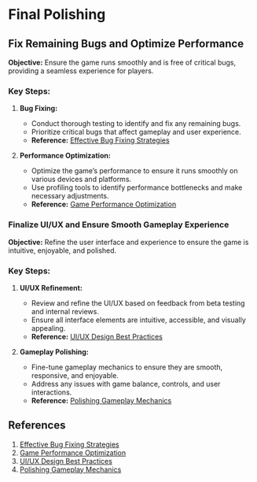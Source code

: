 # Final Polishing

## Fix Remaining Bugs and Optimize Performance

**Objective:**
Ensure the game runs smoothly and is free of critical bugs, providing a seamless experience for players.

### Key Steps:

1. **Bug Fixing:**
   - Conduct thorough testing to identify and fix any remaining bugs.
   - Prioritize critical bugs that affect gameplay and user experience.
   - **Reference:** [Effective Bug Fixing Strategies](https://www.gamasutra.com/view/news/286327/How_to_find_and_fix_bugs_in_your_game.php)

2. **Performance Optimization:**
   - Optimize the game’s performance to ensure it runs smoothly on various devices and platforms.
   - Use profiling tools to identify performance bottlenecks and make necessary adjustments.
   - **Reference:** [Game Performance Optimization](https://www.gamedeveloper.com/programming/optimizing-your-game-s-performance)

### Finalize UI/UX and Ensure Smooth Gameplay Experience

**Objective:**
Refine the user interface and experience to ensure the game is intuitive, enjoyable, and polished.

### Key Steps:

1. **UI/UX Refinement:**
   - Review and refine the UI/UX based on feedback from beta testing and internal reviews.
   - Ensure all interface elements are intuitive, accessible, and visually appealing.
   - **Reference:** [UI/UX Design Best Practices](https://www.smashingmagazine.com/2018/02/guide-user-experience-design/)

2. **Gameplay Polishing:**
   - Fine-tune gameplay mechanics to ensure they are smooth, responsive, and enjoyable.
   - Address any issues with game balance, controls, and user interactions.
   - **Reference:** [Polishing Gameplay Mechanics](https://www.gamasutra.com/view/feature/132567/refining_game_mechanics.php)

## References

1. [Effective Bug Fixing Strategies](https://www.gamasutra.com/view/news/286327/How_to_find_and_fix_bugs_in_your_game.php)
2. [Game Performance Optimization](https://www.gamedeveloper.com/programming/optimizing-your-game-s-performance)
3. [UI/UX Design Best Practices](https://www.smashingmagazine.com/2018/02/guide-user-experience-design/)
4. [Polishing Gameplay Mechanics](https://www.gamasutra.com/view/feature/132567/refining_game_mechanics.php)
